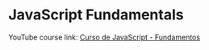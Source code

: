 # JavaScript Fundamentals
YouTube course link: [Curso de JavaScript - Fundamentos](https://www.youtube.com/playlist?list=PLbA-jMwv0cuWbas947cygrzfzHIc7esmp)